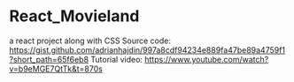 # React_Movieland
a react project along with CSS
Source code: https://gist.github.com/adrianhajdin/997a8cdf94234e889fa47be89a4759f1?short_path=65f6eb8
Tutorial video: https://www.youtube.com/watch?v=b9eMGE7QtTk&t=870s

